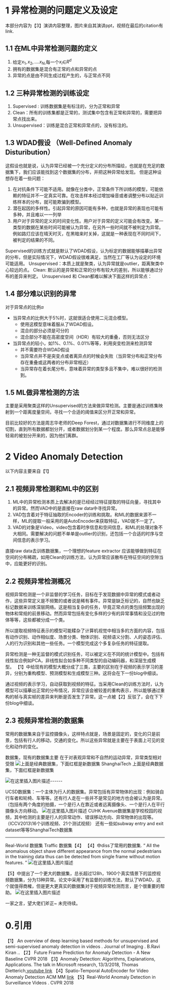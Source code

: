 # 1 异常检测的问题定义及设定

本部分内容为【3】演讲内容整理，图片来自其演讲ppt，视频在最后的citation有link.
## 1.1 在ML中异常检测问题的定义
1. 给定$x_1,x_2, .... x_N$,每一个$x_i$∈$R^d$
2. 拥有的数据集是混合有正常的点和异常的点
3. 异常的点是由不同生成过程产生的，与正常点不同
## 1.2 三种异常检测的训练设定

1. Supervised : 训练数据集是有标注的，分为正常和异常
2. Clean：所有的训练集都是正常的，测试集中包含有正常和异常的，需要把异常点找出来。
3. Unsupervised：训练是混合正常和异常点的，没有标注的。
## 1.3 WDAD假设 （Well-Defined Anomaly Disturibution）
这假设也就是说，认为异常已经被一个充分定义的分布所描绘，也就是在充足的数据集下，我们应该能找到这个数据集的分布，并把这种异常给发现。
但是这种设想存在着一些问题：
1. 在对抗条件下可能不适用。就像在分类中，正常条件下所训练的模型，可能依赖的特征并不一定真实可靠。在攻击样本经过增加噪音或者调整分布以贴近训练样本的分布，就可能欺骗到模型。
2. 潜在起因的多样性。引起异常的原因可能有多种，也就是异常的表现也可能有多种，并且难以一一列举
3. 用户对于异常的定义的时间变化性。用户对于异常的定义可能会有改变。某一类型的数据在某些时间可能被认为异常，在另外一些时间就不被判定为异常。例如路灯应该在晴天时灭，在黑暗来时关掉，这就是一种表现在不同时间下，被判定的结果的不同。

Supervised的训练方式就是默认了WDAD假设，认为标定的数据能够描摹出异常的分布，但是实际情况下，WDAD假设很难满足，当然在工厂等认为设定的环境可能适用。
Unsupervised：本质上就是聚类，认为异常就是outlier，距离聚类中心较远的点。
Clean: 默认的是异常和正常的分布有较大的差别，所以能够通过分布的差异来判定。
Unsupervised 和 Clean都难以解决下面这样的异常点：
## 1.4 部分难以识别的异常
对于异常点的比例$\alpha$
- 当异常点的比例大于5%时，这就很适合使用二元混合模型。
  - 使用这模型意味着服从了WDAD假设。
  - 混合的部分必须是可分的
  - 混合部分不能在高密度空间（HDR）有较大的重叠，否则无法区分
- 当异常点的较小，如1%、0.1%、0.01%等等，利用突变检测来检测异常
  - 并不需要符合WDAD假设
  - 当异常点并不是突变点或者离异点的时候会失败（当异常分布和正常分布存在重叠或这两者的分布非常相近）
  - 当异常存在着长尾分布，意味着异常的类型多且不集中，难以很好的检测到。

## 1.5 ML做异常检测的方法
主要是采用聚类这样的Unsupervised的方法来做异常检测。主要是通过训练集映射到一个距离度量空间，寻找一个合适的阈值来区分开正常和异常。

目前比较好的方法是周志华老师的Deep Forest，通过对数据集进行不同维度上的切割，直到所有数据都划分开，或者数据划分到某一个程度。那么异常点总是能够轻易的被划分开来的，因为他们离群。
# 2 Video Anomaly Detection
以下内容主要来自【1】
## 2.1 视频异常检测和ML中的区别
1. ML中的异常检测本质上去解决的是已经经过特征提取的特征向量，寻找其中的异常。然而VAD中的是直接在raw data中寻找异常。
2. VAD包含着对于特征抽取的Encoder的训练和挑取。和ML的数据来源不一样，ML的提取一般采用的是AutoEncoder来获取特征，VAD就不一定了。
3. VAD的对象是Video，video包含着时序信息和空间信息，和ML的处理对象不大相同。需要解决的问题不单单是outlier的识别，还包括一个合适的时序与空间信息的表示学习。

直接raw data去训练数据集，一个理想的feature extractor 应该能够做到特征在空间的分布稀疏，如用Clean的训练方法，认为异常应该散布在特征空间的空隙当中，应能更好的识别。
## 2.2 视频异常检测概况
视频异常检测是一个非监督的学习任务，目标在于发现数据中异常的模式或者动作，这些异常定义是不频繁的或者说是稀有事件。异常是缺乏标记的，自然也缺乏标记数据来训练深层网络。这是相当复杂的任务，毕竟正常点的类包括频繁出现的物体和常规的前景移动。然而异常包括有变化多样的少有的异常事情和没见过的物体等等，这些都被分成一个类。

所以提取视频特征表示的模型可能糅杂了计算机视觉中相当多的方面的内容，包括有动作识别、动作相似度、场景分类、物体识别、视频语义分割、人的姿态评估、人的行为识别和其他一些任务。一个模型完成这个多复杂任务的特征提取。

异常检测是一种无监督的模式识别任务，可以被定义在不同的统计模型中。包括有线性拟合例如PCA，非线性拟合如多种不同类型的自动编码器，和深层生成模型。
【1】中给现有的模型大概分成了三类，主要的区别在于视频的表示学习的差异，分别为重构模型、预测模型和生成模型三种。这将会在下一份blog中细谈。

通过视频的表示学习，自动获取到视频的特征。当采用Clean的训练方法时，认为模型可以描摹出正常的分布情况，异常应该会被较差的重构表示，所以能够通过重构的帧与真实帧的差异来判断是否发生了异常。这一点被【2】反驳了，会在下下份blog中细谈。

## 2.3 视频异常检测的数据集
常用的数据集来自于监控摄像头，这样特点就是，场景是固定的，变化的只是前景，包括有行人的移动，交通的变化。所以这些异常就是主要在于表面上可见的变化和动作的变化。

数据集，现有的数据集主要 在于对表观异常和不自然的运动异常，异常类型相对受限
![上面是经典数据集，下面红框是新数据集 ShanghaiTech](https://img-blog.csdnimg.cn/201811201530516.png?x-oss-process=image/watermark,type_ZmFuZ3poZW5naGVpdGk,shadow_10,text_aHR0cHM6Ly9ibG9nLmNzZG4ubmV0L2tpd2lfRnVuZw==,size_16,color_FFFFFF,t_70)
上面是经典数据集，下面红框是新数据集 

![在这里插入图片描述](https://img-blog.csdnimg.cn/20181120153303699.png?x-oss-process=image/watermark,type_ZmFuZ3poZW5naGVpdGk,shadow_10,text_aHR0cHM6Ly9ibG9nLmNzZG4ubmV0L2tpd2lfRnVuZw==,size_16,color_FFFFFF,t_70)------

UCSD数据集：一个主体为行人的数据集。异常包括有异常物体的出现：例如骑自行车者和轮椅、车等等。还有行人走在一些并不是常见的地方也会被认为是异常。（包括有两个角度的拍摄，一个是行人在靠近或者远离摄像头、一个是行人在平行摄像头方向移动。
![在这里插入图片描述](https://img-blog.csdnimg.cn/20181120153322316.png?x-oss-process=image/watermark,type_ZmFuZ3poZW5naGVpdGk,shadow_10,text_aHR0cHM6Ly9ibG9nLmNzZG4ubmV0L2tpd2lfRnVuZw==,size_16,color_FFFFFF,t_70)
CUHK  Avenue数据集是学校校园的视频，其中检测的主要是行人的异常动作、错误移动方向、异常物体的出现等。（ICCV2013\16个训练视频、21个测试视频）
还有一些如subway entry and exit dataset等等ShanghaiTech数据集

------
Real-World 数据集
Traffic 数据集【4】
【4】中diss了常用的数据集. “ All the anomalous object shave different appearance from the normal pedestrians in the training data thus can be detected from single frame without motion features. ” 
![在这里插入图片描述](https://img-blog.csdnimg.cn/20181120153452163.png?x-oss-process=image/watermark,type_ZmFuZ3poZW5naGVpdGk,shadow_10,text_aHR0cHM6Ly9ibG9nLmNzZG4ubmV0L2tpd2lfRnVuZw==,size_16,color_FFFFFF,t_70)

【5】中提出了一个更大的数据集，总长超过128h，1900个真实情景下的监控视频数据集，分为13种异常。论文中采用了有监督的训练方法，默认了WDAD，这个就值得商榷，但是更大更真实的数据集对于视频异常检测而言，是个很重要的帮助。
![在这里插入图片描述](https://img-blog.csdnimg.cn/20181120154718486.png?x-oss-process=image/watermark,type_ZmFuZ3poZW5naGVpdGk,shadow_10,text_aHR0cHM6Ly9ibG9nLmNzZG4ubmV0L2tpd2lfRnVuZw==,size_16,color_FFFFFF,t_70)

一家之言，望大佬们斧正~
未完待续。

# 0.引用
【1】 An overview of deep learning based methods for unsupervised and semi-supervised anomaly detection in videos . Journal of Imaging . B.Ravi Kiran ..
【2】 Future Frame Prediction for Anomaly Detection - A New Baseline CVPR 2018
【3】Anomaly Detection: Algorithms, Explanations, Applications. The talk in Microsoft research, 13/3/2018, Thomas Dietterich,[youtube link](https://www.youtube.com/watch?v=12Xq9OLdQwQ)
【4】Spatio-Temporal AutoEncoder for Video Anomaly Detection ACM MM [link](https://www.semanticscholar.org/paper/Spatio-Temporal-AutoEncoder-for-Video-Anomaly-Zhao-Deng/fef6f1e04fa64f2f26ac9f01cd143dd19e549790)
【5】Real-World Anomaly Detection in Surveillance Videos . CVPR 2018